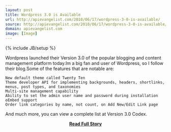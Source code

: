 ```yaml
---
layout: post
title: Wordpress 3.0 is Available
url: http://apievangelist.com/2010/06/17/wordpress-3-0-is-available/
source: http://apievangelist.com/2010/06/17/wordpress-3-0-is-available/
domain: apievangelist.com
image: [Image]
---
```

{% include JB/setup %}<p>Wordpress launched their Version 3.0 of the popular blogging and content management platform today.Im a big fan and user of Wordpress, so I follow their blog.Some of the features that are notable are:

	New default theme called Twenty Ten
	Theme developer API for implementing backgrounds, headers, shortlinks, menus, post types, and taxonomies
	Multi-site management capability
	Ability to set the admin user name and password during installation
	oEmbed support
	Order link categories by name, not count, on Add New/Edit Link page

And much more, you can view a complete list at Version 3.0 Codex.</p>
<center><p><a href="http://apievangelist.com/2010/06/17/wordpress-3-0-is-available/" style='padding:25px; font-sze:18px; font-weight: bold;'>Read Full Story</a></p></center>
